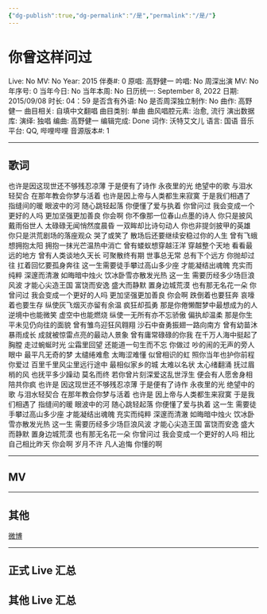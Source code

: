 ```yaml
---
{"dg-publish":true,"dg-permalink":"/是","permalink":"/是/"}
---
```



# 你曾这样问过

Live: No
MV: No
Year: 2015
伴奏#: 0
原唱: 高野健一
吟唱: No
周深出演 MV: No
年序号: 0
当年今日: No
当年本周: No
日历统一: September 8, 2022
日期: 2015/09/08
时长: 04：59
是否含有外语: No
是否周深独立制作: No
曲作: 高野健一
曲目相关: 自填中文翻唱
曲目类别: 单曲
曲风唱腔元素: 治愈, 流行
演出数据库:
演绎: 独唱
编曲: 高野健一
编辑完成: Done
词作: 沃特艾文儿
语言: 国语
音乐平台: QQ, 哔哩哔哩
音源版本#: 1

---

## 歌词

也许是因这现世还不够残忍凉薄
于是便有了诗作
永夜里的光
绝望中的歌
与泪水轻契合
在那年教会你梦与活着
也许是因上帝与人类都生来寂寞
于是我们相遇了
指缝间的暖
眼波中的河
随心跳轻起落
你便懂了爱与执着
你曾问过
我会变成一个更好的人吗
更加坚强更加善良
你会啊
你不像那一位春山点墨的诗人
你只是披风戴雨俗世人
太碌碌无闻悄然度晨昏
一双眸却比诗句动人
你也非提剑披甲的英雄
你只是洪荒剧场的落座观众
哭了或笑了
散场后还要继续安稳过你的人生
曾有飞蛾想拥抱太阳
拥抱一抹光芒温热中消亡
曾有蝼蚁想穿越汪洋
穿越整个天地
看看最远的地方
曾有人类谈地久天长
可聚散终有期
世事总无常
总有下个远方
你抛却过往
扛着回忆要孤身奔往
这一生需要徒手攀过高山多少座
才能凝结出魂魄
充实而纯粹
深邃而清澈
如晦暗中烛火
饮冰卧雪亦散发光热
这一生
需要历经多少场巨浪风波
才能心尖造王国
富饶而安逸
盛大而静默
置身边城荒漠
也有那无名花一朵
你曾问过
我会变成一个更好的人吗
更加坚强更加善良
你会啊
跌倒着也要狂奔
哀嚎着也要生存
纵使灰飞烟灭亦留有余温
疯狂却孤勇
那是你倦懒酣梦中最想成为的人
逆境中也能微笑
虚空中也能燃烧
纵使一无所有亦不忘骄傲
偏执却温柔
那是你生平未见仍向往的面貌
曾有雏鸟迎狂风翱翔
沙石中奋勇振翅一路向南方
曾有幼苗沐暴雨成长
成就被惊雷点亮的最动人景象
曾有庸常碌碌的你我
在千万人海中挺起了胸膛
走过蜿蜒时光
尘霜里回望
还能道一句生而不忘
你做过
吵的闹的无声的旁人眼中
最平凡无奇的梦
太缱绻难愈
太晦涩难懂
似曾相识的虹
照你当年也护你前程
你爱过
百里千里风尘里远行途中
最相似家乡的城
太难以名状
太心绪翻涌
抚过眉梢的风
也抚平多少躁动
莫名而终
若你曾片刻深爱这乱世浮生
便会有人愿舍身相陪共你疯
也许是
因这现世还不够残忍凉薄
于是便有了诗作
永夜里的光
绝望中的歌
与泪水轻契合
在那年教会你梦与活着
也许是
因上帝与人类都生来寂寞
于是我们相遇了
指缝间的暖
眼波中的河
随心跳轻起落
你便懂了爱与执着
这一生
需要徒手攀过高山多少座
才能凝结出魂魄
充实而纯粹
深邃而清澈
如晦暗中烛火
饮冰卧雪亦散发光热
这一生
需要历经多少场巨浪风波
才能心尖造王国
富饶而安逸
盛大而静默
置身边城荒漠
也有那无名花一朵
你曾问过
我会变成一个更好的人吗
相比自己相比昨天
你会啊
岁月不许 凡人追悔
你懂的啊

---

## MV

---

## 其他

[微博](https://m.weibo.cn/status/3885195108888610)

---

## 正式 Live 汇总

## 其他 Live 汇总
